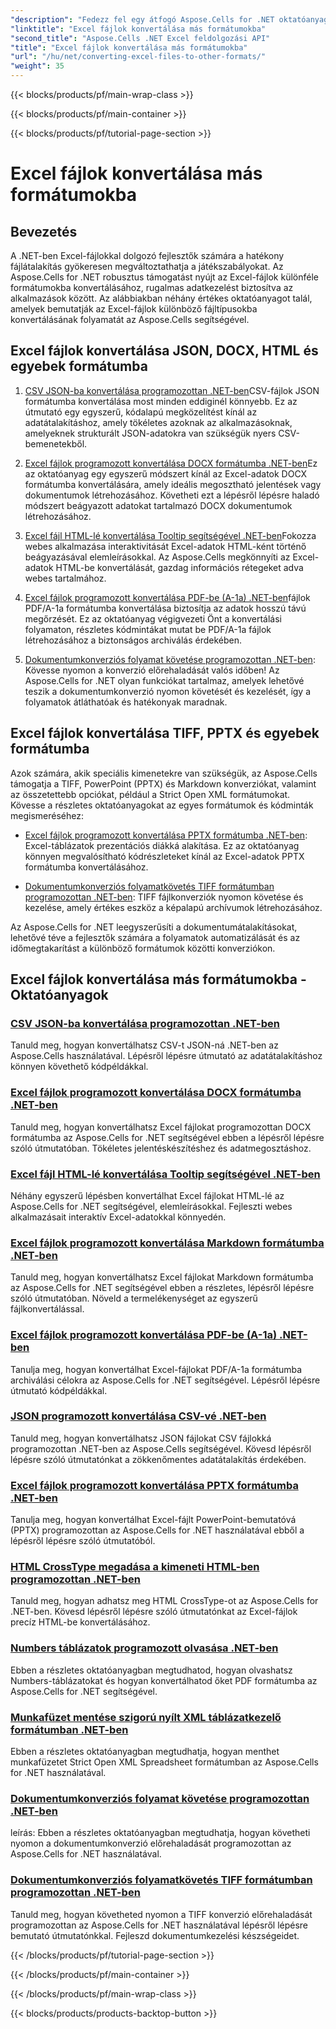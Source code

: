 ```yaml
---
"description": "Fedezz fel egy átfogó Aspose.Cells for .NET oktatóanyag-listát, amely bemutatja, hogyan konvertálhatsz Excel-fájlokat olyan formátumokba, mint a JSON, DOCX, HTML, PDF, Markdown és egyebek."
"linktitle": "Excel fájlok konvertálása más formátumokba"
"second_title": "Aspose.Cells .NET Excel feldolgozási API"
"title": "Excel fájlok konvertálása más formátumokba"
"url": "/hu/net/converting-excel-files-to-other-formats/"
"weight": 35
---
```


{{< blocks/products/pf/main-wrap-class >}}

{{< blocks/products/pf/main-container >}}

{{< blocks/products/pf/tutorial-page-section >}}

# Excel fájlok konvertálása más formátumokba

## Bevezetés

A .NET-ben Excel-fájlokkal dolgozó fejlesztők számára a hatékony fájlátalakítás gyökeresen megváltoztathatja a játékszabályokat. Az Aspose.Cells for .NET robusztus támogatást nyújt az Excel-fájlok különféle formátumokba konvertálásához, rugalmas adatkezelést biztosítva az alkalmazások között. Az alábbiakban néhány értékes oktatóanyagot talál, amelyek bemutatják az Excel-fájlok különböző fájltípusokba konvertálásának folyamatát az Aspose.Cells segítségével.

## Excel fájlok konvertálása JSON, DOCX, HTML és egyebek formátumba

1. [CSV JSON-ba konvertálása programozottan .NET-ben](./converting-csv-to-json/)CSV-fájlok JSON formátumba konvertálása most minden eddiginél könnyebb. Ez az útmutató egy egyszerű, kódalapú megközelítést kínál az adatátalakításhoz, amely tökéletes azoknak az alkalmazásoknak, amelyeknek strukturált JSON-adatokra van szükségük nyers CSV-bemenetekből.

2. [Excel fájlok programozott konvertálása DOCX formátumba .NET-ben](./converting-excel-file-to-docx/)Ez az oktatóanyag egy egyszerű módszert kínál az Excel-adatok DOCX formátumba konvertálására, amely ideális megosztható jelentések vagy dokumentumok létrehozásához. Követheti ezt a lépésről lépésre haladó módszert beágyazott adatokat tartalmazó DOCX dokumentumok létrehozásához.

3. [Excel fájl HTML-lé konvertálása Tooltip segítségével .NET-ben](./converting-excel-file-to-html-with-tooltip/)Fokozza webes alkalmazása interaktivitását Excel-adatok HTML-ként történő beágyazásával elemleírásokkal. Az Aspose.Cells megkönnyíti az Excel-adatok HTML-be konvertálását, gazdag információs rétegeket adva webes tartalmához.

4. [Excel fájlok programozott konvertálása PDF-be (A-1a) .NET-ben](./converting-excel-file-to-pdf-a-1a/)fájlok PDF/A-1a formátumba konvertálása biztosítja az adatok hosszú távú megőrzését. Ez az oktatóanyag végigvezeti Önt a konvertálási folyamaton, részletes kódmintákat mutat be PDF/A-1a fájlok létrehozásához a biztonságos archiválás érdekében.

5. [Dokumentumkonverziós folyamat követése programozottan .NET-ben](./tracking-document-conversion-progress/): Kövesse nyomon a konverzió előrehaladását valós időben! Az Aspose.Cells for .NET olyan funkciókat tartalmaz, amelyek lehetővé teszik a dokumentumkonverzió nyomon követését és kezelését, így a folyamatok átláthatóak és hatékonyak maradnak.

## Excel fájlok konvertálása TIFF, PPTX és egyebek formátumba

Azok számára, akik speciális kimenetekre van szükségük, az Aspose.Cells támogatja a TIFF, PowerPoint (PPTX) és Markdown konverziókat, valamint az összetettebb opciókat, például a Strict Open XML formátumokat. Kövesse a részletes oktatóanyagokat az egyes formátumok és kódminták megismeréséhez:

- [Excel fájlok programozott konvertálása PPTX formátumba .NET-ben](./converting-excel-file-to-pptx/): Excel-táblázatok prezentációs diákká alakítása. Ez az oktatóanyag könnyen megvalósítható kódrészleteket kínál az Excel-adatok PPTX formátumba konvertálásához.

- [Dokumentumkonverziós folyamatkövetés TIFF formátumban programozottan .NET-ben](./tracking-document-conversion-progress-for-tiff/): TIFF fájlkonverziók nyomon követése és kezelése, amely értékes eszköz a képalapú archívumok létrehozásához.

Az Aspose.Cells for .NET leegyszerűsíti a dokumentumátalakításokat, lehetővé téve a fejlesztők számára a folyamatok automatizálását és az időmegtakarítást a különböző formátumok közötti konverziókon.

## Excel fájlok konvertálása más formátumokba - Oktatóanyagok
### [CSV JSON-ba konvertálása programozottan .NET-ben](./converting-csv-to-json/)
Tanuld meg, hogyan konvertálhatsz CSV-t JSON-ná .NET-ben az Aspose.Cells használatával. Lépésről lépésre útmutató az adatátalakításhoz könnyen követhető kódpéldákkal.
### [Excel fájlok programozott konvertálása DOCX formátumba .NET-ben](./converting-excel-file-to-docx/)
Tanuld meg, hogyan konvertálhatsz Excel fájlokat programozottan DOCX formátumba az Aspose.Cells for .NET segítségével ebben a lépésről lépésre szóló útmutatóban. Tökéletes jelentéskészítéshez és adatmegosztáshoz.
### [Excel fájl HTML-lé konvertálása Tooltip segítségével .NET-ben](./converting-excel-file-to-html-with-tooltip/)
Néhány egyszerű lépésben konvertálhat Excel fájlokat HTML-lé az Aspose.Cells for .NET segítségével, elemleírásokkal. Fejleszti webes alkalmazásait interaktív Excel-adatokkal könnyedén.
### [Excel fájlok programozott konvertálása Markdown formátumba .NET-ben](./converting-excel-file-to-markdown/)
Tanuld meg, hogyan konvertálhatsz Excel fájlokat Markdown formátumba az Aspose.Cells for .NET segítségével ebben a részletes, lépésről lépésre szóló útmutatóban. Növeld a termelékenységet az egyszerű fájlkonvertálással.
### [Excel fájlok programozott konvertálása PDF-be (A-1a) .NET-ben](./converting-excel-file-to-pdf-a-1a/)
Tanulja meg, hogyan konvertálhat Excel-fájlokat PDF/A-1a formátumba archiválási célokra az Aspose.Cells for .NET segítségével. Lépésről lépésre útmutató kódpéldákkal.
### [JSON programozott konvertálása CSV-vé .NET-ben](./converting-json-to-csv/)
Tanuld meg, hogyan konvertálhatsz JSON fájlokat CSV fájlokká programozottan .NET-ben az Aspose.Cells segítségével. Kövesd lépésről lépésre szóló útmutatónkat a zökkenőmentes adatátalakítás érdekében.
### [Excel fájlok programozott konvertálása PPTX formátumba .NET-ben](./converting-excel-file-to-pptx/)
Tanulja meg, hogyan konvertálhat Excel-fájlt PowerPoint-bemutatóvá (PPTX) programozottan az Aspose.Cells for .NET használatával ebből a lépésről lépésre szóló útmutatóból.
### [HTML CrossType megadása a kimeneti HTML-ben programozottan .NET-ben](./specifying-html-crosstype-in-output-html/)
Tanuld meg, hogyan adhatsz meg HTML CrossType-ot az Aspose.Cells for .NET-ben. Kövesd lépésről lépésre szóló útmutatónkat az Excel-fájlok precíz HTML-be konvertálásához.
### [Numbers táblázatok programozott olvasása .NET-ben](./reading-numbers-spreadsheet/)
Ebben a részletes oktatóanyagban megtudhatod, hogyan olvashatsz Numbers-táblázatokat és hogyan konvertálhatod őket PDF formátumba az Aspose.Cells for .NET segítségével.
### [Munkafüzet mentése szigorú nyílt XML táblázatkezelő formátumban .NET-ben](./saving-workbook-to-strict-open-xml-spreadsheet-format/)
Ebben a részletes oktatóanyagban megtudhatja, hogyan menthet munkafüzetet Strict Open XML Spreadsheet formátumban az Aspose.Cells for .NET használatával.
### [Dokumentumkonverziós folyamat követése programozottan .NET-ben](./tracking-document-conversion-progress/)
leírás: Ebben a részletes oktatóanyagban megtudhatja, hogyan követheti nyomon a dokumentumkonverzió előrehaladását programozottan az Aspose.Cells for .NET használatával.
### [Dokumentumkonverziós folyamatkövetés TIFF formátumban programozottan .NET-ben](./tracking-document-conversion-progress-for-tiff/)
Tanuld meg, hogyan követheted nyomon a TIFF konverzió előrehaladását programozottan az Aspose.Cells for .NET használatával lépésről lépésre bemutató útmutatónkkal. Fejleszd dokumentumkezelési készségeidet.

{{< /blocks/products/pf/tutorial-page-section >}}

{{< /blocks/products/pf/main-container >}}

{{< /blocks/products/pf/main-wrap-class >}}

{{< blocks/products/products-backtop-button >}}